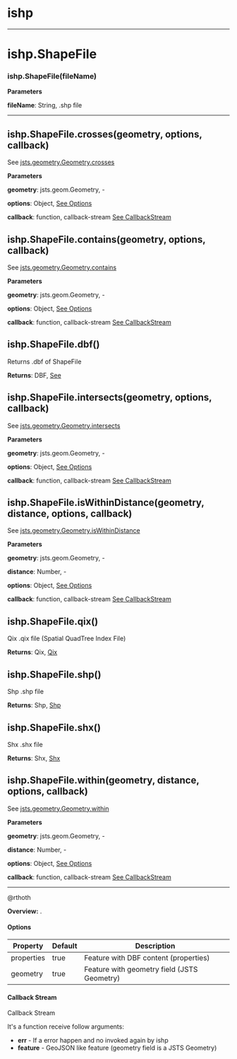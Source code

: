 ishp
===





---

ishp.ShapeFile
===


### ishp.ShapeFile(fileName)

**Parameters**

**fileName**: String, .shp file


---




ishp.ShapeFile.crosses(geometry, options, callback) 
-----------------------------

See [jsts.geometry.Geometry.crosses](file:///home/rthoth.arch/GITs/jsts/doc/api/symbols/jsts.geom.Geometry.html#crosses)

**Parameters**

**geometry**: jsts.geom.Geometry, -

**options**: Object, [See Options](#options)

**callback**: function, callback-stream [See CallbackStream](#callbackStream)





ishp.ShapeFile.contains(geometry, options, callback) 
-----------------------------

See [jsts.geometry.Geometry.contains](file:///home/rthoth.arch/GITs/jsts/doc/api/symbols/jsts.geom.Geometry.html#contains)

**Parameters**

**geometry**: jsts.geom.Geometry, -

**options**: Object, [See Options](#options)

**callback**: function, callback-stream [See CallbackStream](#callbackStream)





ishp.ShapeFile.dbf() 
-----------------------------

Returns .dbf of ShapeFile

**Returns**: DBF, [See](https://www.npmjs.org/package/idbf)




ishp.ShapeFile.intersects(geometry, options, callback) 
-----------------------------

See [jsts.geometry.Geometry.intersects](file:///home/rthoth.arch/GITs/jsts/doc/api/symbols/jsts.geom.Geometry.html#intersects)

**Parameters**

**geometry**: jsts.geom.Geometry, -

**options**: Object, [See Options](#options)

**callback**: function, callback-stream [See CallbackStream](#callbackStream)





ishp.ShapeFile.isWithinDistance(geometry, distance, options, callback) 
-----------------------------

See [jsts.geometry.Geometry.isWithinDistance](file:///home/rthoth.arch/GITs/jsts/doc/api/symbols/jsts.geom.Geometry.html#isWithinDistance)

**Parameters**

**geometry**: jsts.geom.Geometry, -

**distance**: Number, -

**options**: Object, [See Options](#options)

**callback**: function, callback-stream [See CallbackStream](#callbackStream)





ishp.ShapeFile.qix() 
-----------------------------

Qix .qix file (Spatial QuadTree Index File)

**Returns**: Qix, [Qix](Qix.md)




ishp.ShapeFile.shp() 
-----------------------------

Shp .shp file

**Returns**: Shp, [Shp](Shp.md)




ishp.ShapeFile.shx() 
-----------------------------

Shx .shx file

**Returns**: Shx, [Shx](Shx.md)




ishp.ShapeFile.within(geometry, distance, options, callback) 
-----------------------------

See [jsts.geometry.Geometry.within](file:///home/rthoth.arch/GITs/jsts/doc/api/symbols/jsts.geom.Geometry.html#within)

**Parameters**

**geometry**: jsts.geom.Geometry, -

**distance**: Number, -

**options**: Object, [See Options](#options)

**callback**: function, callback-stream [See CallbackStream](#callbackStream)




---



@rthoth



**Overview:** .

#### <a name="options">Options</a>

Property   | Default | Description
-----------|---------|---------------------------------------
properties | true    | Feature with DBF content (properties)
geometry   | true    | Feature with geometry field (JSTS Geometry)

#### <a name="callbackStream">Callback Stream</a>

Callback Stream

It's a function receive follow arguments:

* **err** - If a error happen and no invoked again by ishp
* **feature** - GeoJSON like feature (geometry field is a JSTS Geometry)
